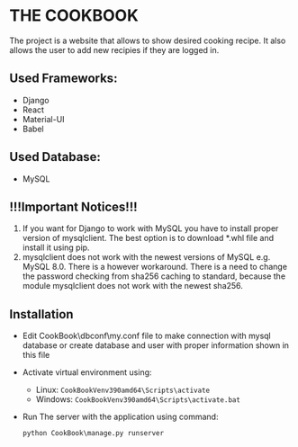 # THE COOKBOOK

The project is a website that allows to show desired cooking recipe. It also allows the user to add new recipies if they are logged in.

## Used Frameworks:
 - Django
 - React
 - Material-UI
 - Babel

## Used Database:
 - MySQL

 ## !!!Important Notices!!!
 1. If you want for Django to work with MySQL you have to install proper version of mysqlclient. The best option is to download *.whl file and install it using pip.
 2. mysqlclient does not work with the newest versions of MySQL e.g. MySQL 8.0. There is a however workaround. There is a need to change the password checking from sha256 caching to standard, because the module mysqlclient does not work with the newest sha256.

## Installation
- Edit CookBook\dbconf\my.conf file to make connection with mysql database or create database and user with proper information shown in this file
- Activate virtual environment using:
  - Linux: 
  `CookBookVenv390amd64\Scripts\activate`
  - Windows: 
  `CookBookVenv390amd64\Scripts\activate.bat`
- Run The server with the application using command: 

   `python CookBook\manage.py runserver`
   
##

